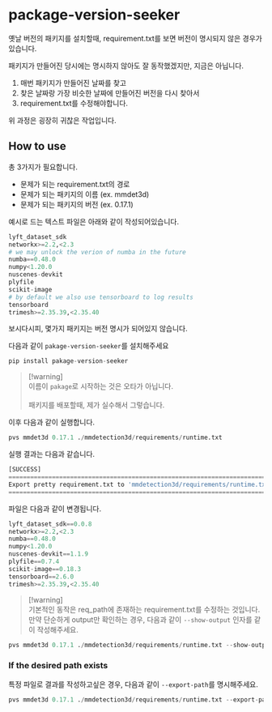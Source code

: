 # package-version-seeker

옛날 버전의 패키지를 설치할때, requirement.txt를 보면 버전이 명시되지 않은 경우가 있습니다.

패키지가 만들어진 당시에는 명시하지 않아도 잘 동작했겠지만, 지금은 아닙니다.

1. 매번 패키지가 만들어진 날짜를 찾고
2. 찾은 날짜랑 가장 비슷한 날짜에 만들어진 버전을 다시 찾아서
3. requirement.txt를 수정해야합니다.

위 과정은 굉장히 귀찮은 작업입니다.

## How to use

총 3가지가 필요합니다.
- 문제가 되는 requirement.txt의 경로
- 문제가 되는 패키지의 이름 (ex. mmdet3d)
- 문제가 되는 패키지의 버전 (ex. 0.17.1)

예시로 드는 텍스트 파일은 아래와 같이 작성되어있습니다.
```python
lyft_dataset_sdk
networkx>=2.2,<2.3
# we may unlock the verion of numba in the future
numba==0.48.0
numpy<1.20.0
nuscenes-devkit
plyfile
scikit-image
# by default we also use tensorboard to log results
tensorboard
trimesh>=2.35.39,<2.35.40
```

보시다시피, 몇가지 패키지는 버전 명시가 되어있지 않습니다.

다음과 같이 `pakage-version-seeker`를 설치해주세요
```python
pip install pakage-version-seeker
```

>[!warning] \
>이름이 `pakage`로 시작하는 것은 오타가 아닙니다. \
>\
>패키지를 배포할때, 제가 실수해서 그렇습니다.

이후 다음과 같이 실행합니다.

```python
pvs mmdet3d 0.17.1 ./mmdetection3d/requirements/runtime.txt
```

실행 결과는 다음과 같습니다.

```python
[SUCCESS]
======================================================================================
Export pretty requirement.txt to 'mmdetection3d/requirements/runtime.txt' successfully  
======================================================================================
```

파일은 다음과 같이 변경됩니다.

```python
lyft_dataset_sdk==0.0.8
networkx>=2.2,<2.3
numba==0.48.0
numpy<1.20.0
nuscenes-devkit==1.1.9
plyfile==0.7.4
scikit-image==0.18.3
tensorboard==2.6.0
trimesh>=2.35.39,<2.35.40
```

>[!warning] \
>기본적인 동작은 req_path에 존재하는 requirement.txt를 수정하는 것입니다. \
>만약 단순하게 output만 확인하는 경우, 다음과 같이 `--show-output` 인자를 같이 작성해주세요.

```python
pvs mmdet3d 0.17.1 ./mmdetection3d/requirements/runtime.txt --show-output
```

### If the desired path exists

특정 파일로 결과를 작성하고싶은 경우, 다음과 같이 `--export-path`를 명시해주세요.

```python
pvs mmdet3d 0.17.1 ./mmdetection3d/requirements/runtime.txt --export-path ./new_requirement.txt
```
